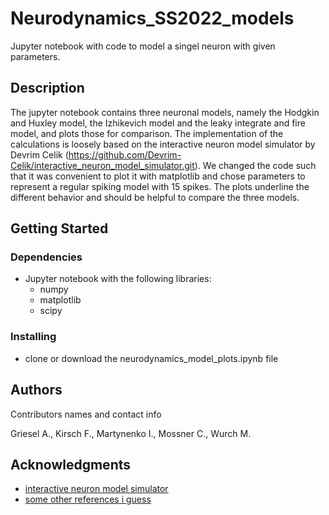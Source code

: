 # Neurodynamics_SS2022_models

Jupyter notebook with code to model a singel neuron with given parameters.

## Description

The jupyter notebook contains three neuronal models, namely the Hodgkin and Huxley model, the Izhikevich model and the leaky integrate and fire model, and plots those for comparison.
The implementation of the calculations is loosely based on the interactive neuron model simulator by Devrim Celik (https://github.com/Devrim-Celik/interactive_neuron_model_simulator.git).
We changed the code such that it was convenient to plot it with matplotlib and chose parameters to represent a regular spiking model with 15 spikes. The plots underline the different behavior and should be helpful to compare the three models.
 
## Getting Started

### Dependencies

* Jupyter notebook with the following libraries:
    * numpy
    * matplotlib
    * scipy

### Installing

* clone or download the neurodynamics_model_plots.ipynb file

## Authors

Contributors names and contact info

Griesel A.,
Kirsch F.,
Martynenko I.,
Mossner C.,
Wurch M.

## Acknowledgments

* [interactive neuron model simulator](https://github.com/Devrim-Celik/interactive_neuron_model_simulator.git)
* [some other references i guess](https://www.google.com)
